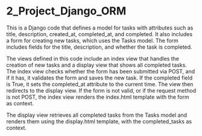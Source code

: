 # 2_Project_Django_ORM

This is a Django code that defines a model for tasks with attributes such as title, description, created_at, completed_at, and completed. It also includes a form for creating new tasks, which uses the Tasks model. The form includes fields for the title, description, and whether the task is completed.

The views defined in this code include an index view that handles the creation of new tasks and a display view that shows all completed tasks. The index view checks whether the form has been submitted via POST, and if it has, it validates the form and saves the new task. If the completed field is True, it sets the completed_at attribute to the current time. The view then redirects to the display view. If the form is not valid, or if the request method is not POST, the index view renders the index.html template with the form as context.

The display view retrieves all completed tasks from the Tasks model and renders them using the display.html template, with the completed_tasks as context.

